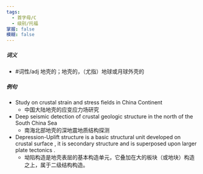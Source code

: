 ```yaml
---
tags:
  - 首字母/C
  - 级别/托福
掌握: false
模糊: false
---
```

##### 词义
- #词性/adj  地壳的；地壳的，（尤指）地球或月球外壳的
##### 例句
- Study on crustal strain and stress fields in China Continent
	- 中国大陆地壳的应变应力场研究
- Deep seismic detection of crustal geologic structure in the north of the South China Sea
	- 南海北部地壳的深地震地质结构探测
- Depression-Uplift structure is a basic structural unit developed on crustal surface , it is secondary structure and is superposed upon larger plate tectonics .
	- 坳陷构造是地壳表层的基本构造单元，它叠加在大的板块（或地块）构造之上，属于二级结构构造。
